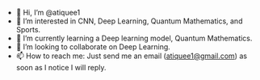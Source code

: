 - 👋 Hi, I’m @atiquee1
- 👀 I’m interested in CNN, Deep Learning, Quantum Mathematics, and Sports.
- 🌱 I’m currently learning a Deep learning model, Quantum Mathematics.
- 💞️ I’m looking to collaborate on Deep Learning.
- 📫 How to reach me: Just send me an email (atiquee1@gmail.com) as soon as I notice I will reply.

<!---
atiquee1/atiquee1 is a ✨ special ✨ repository because its `README.md` (this file) appears on your GitHub profile.
You can click the Preview link to take a look at your changes.
--->
